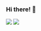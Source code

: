 ### Hi there! 👋

<a href=https://github.com/samuel-yeebiyo/samuel-yeebiyo><img src="https://github-readme-stats.vercel.app/api/top-langs/?username=samuel-yeebiyo&show_icons=true&theme=tokyonight&hide_border=true&custom_title=Languages:&langs_count=10&layout=compact"></a>
<a href=https://github.com/samuel-yeebiyo/samuel-yeebiyo><img src="https://github-readme-stats.vercel.app/api?username=samuel-yeebiyo&show_icons=true&theme=tokyonight&hide_border=true&hide_rank=true&include_all_commits=true&count_private=true&custom_title=Stats:"></a>


<!--
**samuel-yeebiyo/samuel-yeebiyo** is a ✨ _special_ ✨ repository because its `README.md` (this file) appears on your GitHub profile.

Here are some ideas to get you started:

- 🔭 I’m currently working on ...
- 🌱 I’m currently learning ...
- 👯 I’m looking to collaborate on ...
- 🤔 I’m looking for help with ...
- 💬 Ask me about ...
- 📫 How to reach me: ...
- 😄 Pronouns: ...
- ⚡ Fun fact: ...
-->
